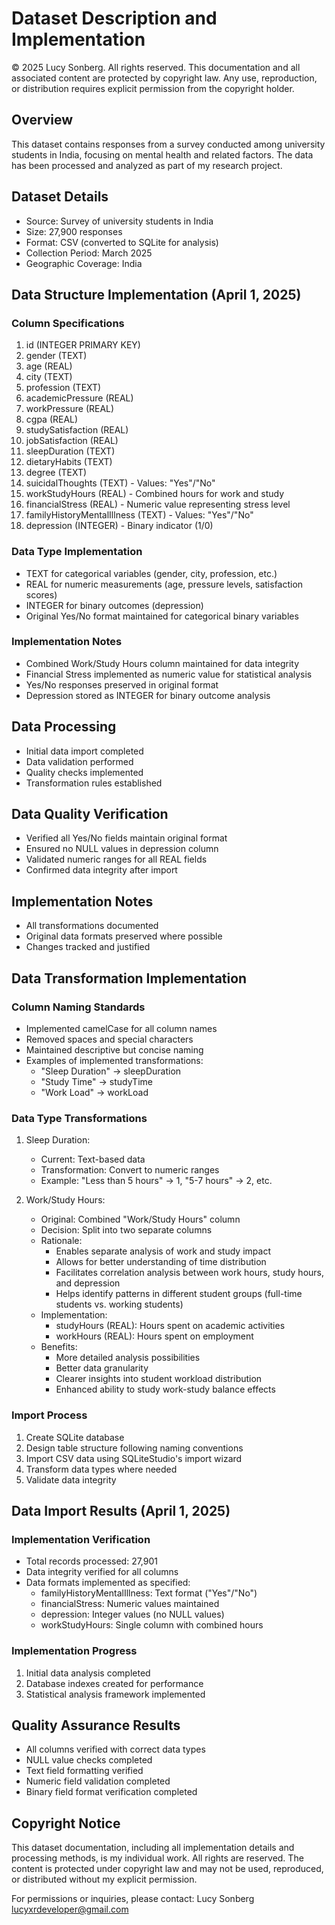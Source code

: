 # Dataset Description and Implementation

© 2025 Lucy Sonberg. All rights reserved.
This documentation and all associated content are protected by copyright law. Any use, reproduction, or distribution requires explicit permission from the copyright holder.

## Overview
This dataset contains responses from a survey conducted among university students in India, focusing on mental health and related factors. The data has been processed and analyzed as part of my research project.

## Dataset Details
- Source: Survey of university students in India
- Size: 27,900 responses
- Format: CSV (converted to SQLite for analysis)
- Collection Period: March 2025
- Geographic Coverage: India

## Data Structure Implementation (April 1, 2025)

### Column Specifications
1. id (INTEGER PRIMARY KEY)
2. gender (TEXT)
3. age (REAL)
4. city (TEXT)
5. profession (TEXT)
6. academicPressure (REAL)
7. workPressure (REAL)
8. cgpa (REAL)
9. studySatisfaction (REAL)
10. jobSatisfaction (REAL)
11. sleepDuration (TEXT)
12. dietaryHabits (TEXT)
13. degree (TEXT)
14. suicidalThoughts (TEXT) - Values: "Yes"/"No"
15. workStudyHours (REAL) - Combined hours for work and study
16. financialStress (REAL) - Numeric value representing stress level
17. familyHistoryMentalIllness (TEXT) - Values: "Yes"/"No"
18. depression (INTEGER) - Binary indicator (1/0)

### Data Type Implementation
- TEXT for categorical variables (gender, city, profession, etc.)
- REAL for numeric measurements (age, pressure levels, satisfaction scores)
- INTEGER for binary outcomes (depression)
- Original Yes/No format maintained for categorical binary variables

### Implementation Notes
- Combined Work/Study Hours column maintained for data integrity
- Financial Stress implemented as numeric value for statistical analysis
- Yes/No responses preserved in original format
- Depression stored as INTEGER for binary outcome analysis

## Data Processing
- Initial data import completed
- Data validation performed
- Quality checks implemented
- Transformation rules established

## Data Quality Verification
- Verified all Yes/No fields maintain original format
- Ensured no NULL values in depression column
- Validated numeric ranges for all REAL fields
- Confirmed data integrity after import

## Implementation Notes
- All transformations documented
- Original data formats preserved where possible
- Changes tracked and justified

## Data Transformation Implementation

### Column Naming Standards
- Implemented camelCase for all column names
- Removed spaces and special characters
- Maintained descriptive but concise naming
- Examples of implemented transformations:
  - "Sleep Duration" → sleepDuration
  - "Study Time" → studyTime
  - "Work Load" → workLoad

### Data Type Transformations
1. Sleep Duration:
   - Current: Text-based data
   - Transformation: Convert to numeric ranges
   - Example: "Less than 5 hours" → 1, "5-7 hours" → 2, etc.

2. Work/Study Hours:
   - Original: Combined "Work/Study Hours" column
   - Decision: Split into two separate columns
   - Rationale:
     - Enables separate analysis of work and study impact
     - Allows for better understanding of time distribution
     - Facilitates correlation analysis between work hours, study hours, and depression
     - Helps identify patterns in different student groups (full-time students vs. working students)
   - Implementation:
     - studyHours (REAL): Hours spent on academic activities
     - workHours (REAL): Hours spent on employment
   - Benefits:
     - More detailed analysis possibilities
     - Better data granularity
     - Clearer insights into student workload distribution
     - Enhanced ability to study work-study balance effects

### Import Process
1. Create SQLite database
2. Design table structure following naming conventions
3. Import CSV data using SQLiteStudio's import wizard
4. Transform data types where needed
5. Validate data integrity

## Data Import Results (April 1, 2025)
### Implementation Verification
- Total records processed: 27,901
- Data integrity verified for all columns
- Data formats implemented as specified:
  - familyHistoryMentalIllness: Text format ("Yes"/"No")
  - financialStress: Numeric values maintained
  - depression: Integer values (no NULL values)
  - workStudyHours: Single column with combined hours

### Implementation Progress
1. Initial data analysis completed
2. Database indexes created for performance
3. Statistical analysis framework implemented

## Quality Assurance Results
- All columns verified with correct data types
- NULL value checks completed
- Text field formatting verified
- Numeric field validation completed
- Binary field format verification completed

## Copyright Notice
This dataset documentation, including all implementation details and processing methods, is my individual work. All rights are reserved. 
The content is protected under copyright law and may not be used, reproduced, or distributed without my explicit permission.

For permissions or inquiries, please contact:
Lucy Sonberg
lucyxrdeveloper@gmail.com 